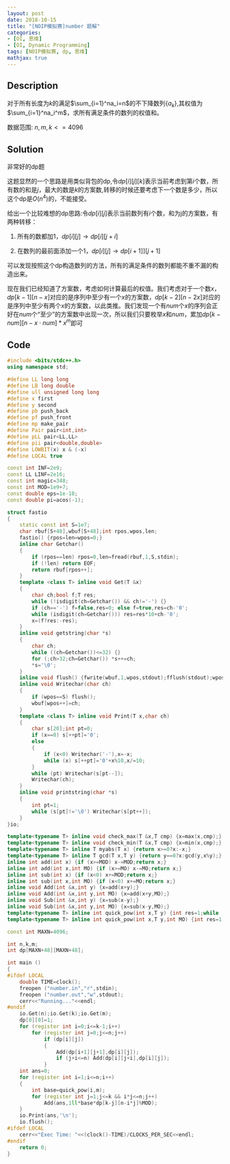 ```yaml
---
layout: post
date: 2018-10-15
title: "[NOIP模拟赛]number 题解"
categories:
- [OI, 思维]
- [OI, Dynamic Programming]
tags: [NOIP模拟赛, dp, 思维]
mathjax: true
---
```


## Description

对于所有长度为$k$的满足$\sum_{i=1}^na_i=n$的不下降数列{$a_k$},其权值为$\sum_{i=1}^na_i^m$，求所有满足条件的数列的权值和。

数据范围: $n,m,k<=4096$

<!-- more -->

## Solution

非常好的dp题

这题显然的一个思路是用类似背包的dp,令$dp[i][j][k]$表示当前考虑到第$i$个数，所有数的和是$j$，最大的数是$k$的方案数,转移的时候还要考虑下一个数是多少，所以这个dp是$O(n^4)$的，不能接受。

给出一个比较难想的dp思路:令$dp[i][j]$表示当前数列有$i$个数，和为j的方案数，有两种转移：

1. 所有的数都加1，$dp[i][j]\rightarrow dp[i][j+i]$

2. 在数列的最前面添加一个1，$dp[i][j]\rightarrow dp[i+1]][j+1]$

可以发现按照这个dp构造数列的方法，所有的满足条件的数列都能不重不漏的构造出来。

现在我们已经知道了方案数，考虑如何计算最后的权值。我们考虑对于一个数$x$，$dp[k-1][n-x]$对应的是序列中至少有一个$x$的方案数，$dp[k-2][n-2x]$对应的是序列中至少有两个$x$的方案数，以此类推。我们发现一个有$num$个$x$的序列会正好在$num$个“至少”的方案数中出现一次，所以我们只要枚举$x$和$num$，累加$dp[k-num][n-x\cdot num] *x^m$即可

## Code
```cpp
#include <bits/stdc++.h>
using namespace std;

#define LL long long
#define LB long double
#define ull unsigned long long
#define x first
#define y second
#define pb push_back
#define pf push_front
#define mp make_pair
#define Pair pair<int,int>
#define pLL pair<LL,LL>
#define pii pair<double,double>
#define LOWBIT(x) x & (-x)
#define LOCAL true

const int INF=2e9;
const LL LINF=2e16;
const int magic=348;
const int MOD=1e9+7;
const double eps=1e-10;
const double pi=acos(-1);

struct fastio
{
	static const int S=1e7;
	char rbuf[S+48],wbuf[S+48];int rpos,wpos,len;
	fastio() {rpos=len=wpos=0;}
	inline char Getchar()
	{
		if (rpos==len) rpos=0,len=fread(rbuf,1,S,stdin);
		if (!len) return EOF;
		return rbuf[rpos++];
	}
	template <class T> inline void Get(T &x)
	{
		char ch;bool f;T res;
		while (!isdigit(ch=Getchar()) && ch!='-') {}
		if (ch=='-') f=false,res=0; else f=true,res=ch-'0';
		while (isdigit(ch=Getchar())) res=res*10+ch-'0';
		x=(f?res:-res);
	}
	inline void getstring(char *s)
	{
		char ch;
		while ((ch=Getchar())<=32) {}
		for (;ch>32;ch=Getchar()) *s++=ch;
		*s='\0';
	}
	inline void flush() {fwrite(wbuf,1,wpos,stdout);fflush(stdout);wpos=0;}
	inline void Writechar(char ch)
	{
		if (wpos==S) flush();
		wbuf[wpos++]=ch;
	}
	template <class T> inline void Print(T x,char ch)
	{
		char s[20];int pt=0;
		if (x==0) s[++pt]='0';
		else
		{
			if (x<0) Writechar('-'),x=-x;
			while (x) s[++pt]='0'+x%10,x/=10;
		}
		while (pt) Writechar(s[pt--]);
		Writechar(ch);
	}
	inline void printstring(char *s)
	{
		int pt=1;
		while (s[pt]!='\0') Writechar(s[pt++]);
	}
}io;

template<typename T> inline void check_max(T &x,T cmp) {x=max(x,cmp);}
template<typename T> inline void check_min(T &x,T cmp) {x=min(x,cmp);}
template<typename T> inline T myabs(T x) {return x>=0?x:-x;}
template<typename T> inline T gcd(T x,T y) {return y==0?x:gcd(y,x%y);}
inline int add(int x) {if (x>=MOD) x-=MOD;return x;}
inline int add(int x,int MO) {if (x>=MO) x-=MO;return x;}
inline int sub(int x) {if (x<0) x+=MOD;return x;}
inline int sub(int x,int MO) {if (x<0) x+=MO;return x;}
inline void Add(int &x,int y) {x=add(x+y);}
inline void Add(int &x,int y,int MO) {x=add(x+y,MO);}
inline void Sub(int &x,int y) {x=sub(x-y);}
inline void Sub(int &x,int y,int MO) {x=sub(x-y,MO);}
template<typename T> inline int quick_pow(int x,T y) {int res=1;while (y) {if (y&1) res=1ll*res*x%MOD;x=1ll*x*x%MOD;y>>=1;}return res;}
template<typename T> inline int quick_pow(int x,T y,int MO) {int res=1;while (y) {if (y&1) res=1ll*res*x%MO;x=1ll*x*x%MO;y>>=1;}return res;}

const int MAXN=4096;

int n,k,m;
int dp[MAXN+48][MAXN+48];

int main ()
{
#ifdef LOCAL
	double TIME=clock();
	freopen ("number.in","r",stdin);
	freopen ("number.out","w",stdout);
	cerr<<"Running..."<<endl;
#endif
	io.Get(n);io.Get(k);io.Get(m);
	dp[0][0]=1;
	for (register int i=0;i<=k-1;i++)
		for (register int j=0;j<=n;j++)
			if (dp[i][j])
			{
				Add(dp[i+1][j+1],dp[i][j]);
				if (j+i<=n) Add(dp[i][j+i],dp[i][j]);
			}
	int ans=0;
	for (register int i=1;i<=n;i++)
	{
		int base=quick_pow(i,m);
		for (register int j=1;j<=k && i*j<=n;j++)
			Add(ans,1ll*base*dp[k-j][n-i*j]%MOD);
	}
	io.Print(ans,'\n');
	io.flush();
#ifdef LOCAL
	cerr<<"Exec Time: "<<(clock()-TIME)/CLOCKS_PER_SEC<<endl;
#endif
	return 0;
}
```